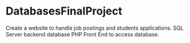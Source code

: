 DatabasesFinalProject
====================
Create a website to handle job postings and students applications.
SQL Server backend database
PHP Front End to access database.
